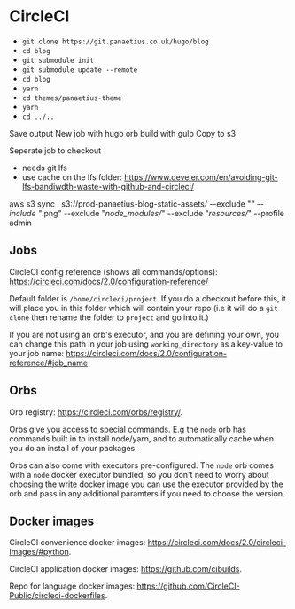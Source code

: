 # CircleCI

- `git clone https://git.panaetius.co.uk/hugo/blog`
- `cd blog`
- `git submodule init`
- `git submodule update --remote`
- `cd blog`
- `yarn`
- `cd themes/panaetius-theme`
- `yarn`
- `cd ../..`

Save output
New job with hugo orb
build with gulp
Copy to s3

Seperate job to checkout

- needs git lfs
- use cache on the lfs folder: <https://www.develer.com/en/avoiding-git-lfs-bandiwdth-waste-with-github-and-circleci/>

aws s3 sync . s3://prod-panaetius-blog-static-assets/ --exclude "_" --include "_.png" --exclude "_node_modules/_" --exclude "_resources/_" --profile admin

## Jobs

CircleCI config reference (shows all commands/options): <https://circleci.com/docs/2.0/configuration-reference/>

Default folder is `/home/circleci/project`. If you do a checkout before this, it will place you in this folder which will contain your repo (i.e it will do a `git clone` then rename the folder to `project` and go into it.)

If you are not using an orb's executor, and you are defining your own, you can change this path in your job using `working_directory` as a key-value to your job name: <https://circleci.com/docs/2.0/configuration-reference/#job_name>

## Orbs

Orb registry: <https://circleci.com/orbs/registry/>.

Orbs give you access to special commands. E.g the `node` orb has commands built in to install node/yarn, and to automatically cache when you do an install of your packages.

Orbs can also come with executors pre-configured. The `node` orb comes with a `node` docker executor bundled, so you don't need to worry about choosing the write docker image you can use the executor provided by the orb and pass in any additional paramters if you need to choose the version.

## Docker images

CircleCI convenience docker images: <https://circleci.com/docs/2.0/circleci-images/#python>.

CircleCI application docker images: <https://github.com/cibuilds>.

Repo for language docker images: <https://github.com/CircleCI-Public/circleci-dockerfiles>.
